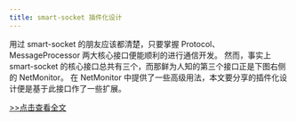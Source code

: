 ```yaml
---
title: smart-socket 插件化设计
---
```

用过 smart-socket 的朋友应该都清楚，只要掌握 Protocol、MessageProcessor 两大核心接口便能顺利的进行通信开发。
然而，事实上 smart-socket 的核心接口总共有三个，而那鲜为人知的第三个接口正是下图右侧的 NetMonitor。
在 NetMonitor 中提供了一些高级用法，本文要分享的插件化设计便是基于此接口作了一些扩展。

[>>点击查看全文](https://mp.weixin.qq.com/s?__biz=Mzg4MzU2NDA0Nw==&mid=2247483862&idx=1&sn=90bc01e109934fe2b53e7ddc3a6a4b35&chksm=cf44cab6f83343a04fcee24f7631a2c272ac0795cd883fa29b8ac1c4cfd7aa8bca27af900865&mpshare=1&scene=23&srcid=0508BJYSJu9RwiKBdC5AOmX1&sharer_sharetime=1620477494450&sharer_shareid=3c994ee68711618ea3424f5e81323f27%23rd)
